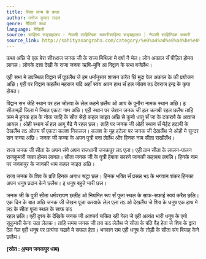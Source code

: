 ```yaml
---
title: सिता जन्म के कथा
author: मनोज कुमार राउत
genre: मैथिली कथा
language: मैथिली
source: साहित्य सङ्ग्रहालय - नेपाली साहित्यिक भकारीसाहित्य सङ्ग्रहालय | नेपाली साहित्यिक भकारी
source_link: http://sahityasangraha.com/category/%e0%a4%ad%e0%a4%be%e0%a4%b7%e0%a4%be-%e0%a4%ad%e0%a4%be%e0%a4%b7%e0%a5%80-%e0%a4%b8%e0%a4%be%e0%a4%b9%e0%a4%bf%e0%a4%a4%e0%a5%8d%e0%a4%af/%e0%a4%ae%e0%a5%88%e0%a4%a5%e0%a4%bf%e0%a4%b2%e0%a5%80-%e0%a4%b0%e0%a4%9a%e0%a4%a8%e0%a4%be/
---
```


कथा अछि जे एक बेरा सीरध्वज जनक जी के राज्य मिथिला मे वर्षा नै भेल। लोग अकाल सँ पीड़ित होमय लागल। लोगके दशा देखी के राजा जनक ऋषि-मुनि आ विद्वान के सभा बजेलैंथ।

एही सभा मे उपस्थित विद्वान सँ पूछलैंथ जे हम धर्मानुसार शासन करैत छिं मुदा फेर अकाल के की प्रयोजन अछि। एही पर विद्वान कहलैंथ महराज यदि अहाँ स्वंय अपन हाथ सँ हल जोतब तऽ देवराज इन्द्र के कृपा होयत।

विद्वान सभ जेहि स्थान पर हल जोतवा के लेल कहने छलैंथ ओ आय के पुनौरा नामक स्थान अछि। इ सीतामढ़ी जिला मे स्थित एकटा गाम अछि। एही स्थान पर जेखन जनक जी हल चलाबी रहल छलैथ ताहि क्रम मे हुनक हल के नोक जाहि के सीत सेहो कहल जाइत अछि से कुनो धातु सँ जा के टकराबै के आवाज आयल। ओही स्थान सँ हल आगू बैढे नै रहल छल। ताहि पर जनक जी ओही स्थान सँ मैईट हटाबी के देखलैंथ तऽ ओतय सँ एकटा कलश निकलल। कलश के मुह हटेला पर जनक जी देखलैंथ जे ओही मे सुन्दर सन कन्या अछि। जनक जी कन्या के अपन पुत्री बना लेलैंथ और हिनक नाम सीता राखीलैंथ।

राजा जनक जी सीता के अपन संगे अपन राजधानी जनकपुर लऽ एला। एही ठाम सीता के लालन-पालन राजकुमारी जका होमय लागल। सीता जनक जी के पुत्री हेबाक कारणे जानकी कहाबय लगलि। हिनके नाम पर जनकपुर के जानकी धाम कहल जाइत अछि।

राजा जनक के शिव के प्रति हिनक अगाध श्रद्धा छल। हिनक भक्ति सँ प्रसन्न भऽ के भगवान शंकर हिनका अपन धनुष प्रदान केने छलैथ। इ धनुष बहुते भारी छल।

जनक जी के पुत्री सीता धर्मपरायण छलीह ओ नियमित रूप सँ पूजा स्थल के साफ-सफाई स्वयं करैत छलि। एक दिन के बात अछि जनक जी जेखन पूजा करवाके लेल एला तऽ ओ देखलैंथ जे शिव के धनुष एक हाथ मे लऽ के सीता पूजा स्थल के साफ कऽ  
रहल छलि। एही दृश्य के देखिके जनक जी आश्चर्य चकित रही गेला जे एही अत्यंत भारी धनुष के एगो सुकुमारी केना उठा लेलक। ताहि समय जनक जी तय कऽ लेलैथ जे सीता के पति वैह हेता जे शिव के द्वारा देल गेल एही धनुष पर प्रत्यंचा चढावै मे सफल हेता। भगवान राम एही धनुष के तोड़ी के सीता संग बियाह केने छलैथ।

**(स्रोत : [अ](http://appanjanakpur.blogspot.com)प्पन जनकपुर धाम)**
